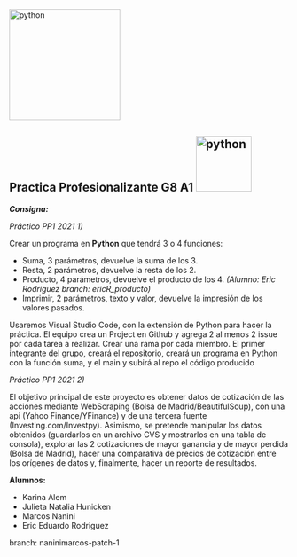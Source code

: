 

<img src="https://www.ispc.edu.ar/wp-content/uploads/2020/09/ISPC_logo_blanco_transparente-1.png" alt="python" width="200"/>

##  **Practica Profesionalizante G8 A1**   <img src="https://www.vectorlogo.zone/logos/python/python-official.svg" alt="python" width="100"/>



**_Consigna:_**


*Práctico PP1 2021  1)* 

Crear un programa en **Python** que tendrá 3 o 4 funciones: 

 - Suma, 3 parámetros, devuelve la suma de los 3.
 - Resta, 2 parámetros, devuelve la resta de los 2.
 - Producto, 4 parámetros, devuelve el producto de los 4.   *(Alumno: Eric Rodriguez branch: ericR_producto)*
 - Imprimir, 2 parámetros, texto y valor, devuelve la impresión de los
   valores pasados.

Usaremos Visual Studio Code, con la extensión de Python para hacer la práctica. El equipo crea un Project en Github y agrega 2 al menos 2 issue por cada tarea a realizar. Crear una rama por cada miembro. El primer integrante del grupo, creará el repositorio, creará un programa en Python con la función suma, y el main y subirá al repo el código producido


*Práctico PP1 2021  2)*

El objetivo principal de este proyecto es obtener datos de cotización de las acciones mediante WebScraping (Bolsa de Madrid/BeautifulSoup), con una api (Yahoo Finance/YFinance) y de una tercera fuente (Investing.com/Investpy). Asimismo, se pretende manipular los datos obtenidos (guardarlos en un archivo CVS y mostrarlos en una tabla de consola), explorar las 2 cotizaciones de mayor ganancia y de mayor perdida (Bolsa de Madrid), hacer una comparativa de precios de cotización entre los orígenes de datos y, finalmente, hacer un reporte de resultados.


**Alumnos:**

 - Karina Alem
 - Julieta Natalia Hunicken
 - Marcos Nanini 
 - Eric Eduardo Rodriguez

branch:
naninimarcos-patch-1
